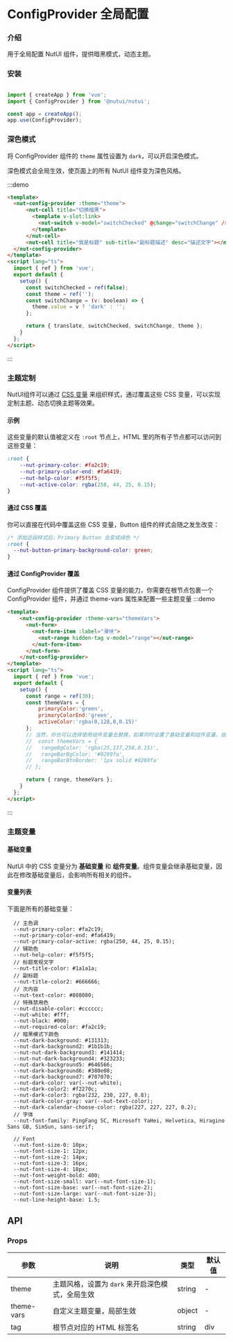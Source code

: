 # ConfigProvider 全局配置

### 介绍

用于全局配置 NutUI 组件，提供暗黑模式，动态主题。

### 安装

```javascript

import { createApp } from 'vue';
import { ConfigProvider } from '@nutui/nutui';

const app = createApp();
app.use(ConfigProvider);

```

### 深色模式

将 ConfigProvider 组件的 `theme` 属性设置为 `dark`，可以开启深色模式。

深色模式会全局生效，使页面上的所有 NutUI 组件变为深色风格。

:::demo

```html
<template>
  <nut-config-provider :theme="theme">
      <nut-cell title="切换暗黑">
        <template v-slot:link>
          <nut-switch v-model="switchChecked" @change="switchChange" />
        </template>
      </nut-cell>
      <nut-cell title="我是标题" sub-title="副标题描述" desc="描述文字"></nut-cell>
  </nut-config-provider>
</template>
<script lang="ts">
  import { ref } from 'vue';
  export default {
    setup() {
      const switchChecked = ref(false);
      const theme = ref('');
      const switchChange = (v: boolean) => {
        theme.value = v ? 'dark' : '';
      };

      return { translate, switchChecked, switchChange, theme };
    }
  };
</script>
```

:::

### 主题定制

NutUI组件可以通过 [CSS 变量](https://developer.mozilla.org/zh-CN/docs/Web/CSS/Using_CSS_custom_properties)
来组织样式，通过覆盖这些 CSS 变量，可以实现定制主题、动态切换主题等效果。

#### 示例

这些变量的默认值被定义在 `:root` 节点上，HTML 里的所有子节点都可以访问到这些变量：

```css
:root {
    --nut-primary-color: #fa2c19;
    --nut-primary-color-end: #fa6419;
    --nut-help-color: #f5f5f5;
    --nut-active-color: rgba(250, 44, 25, 0.15);
}
```

#### 通过 CSS 覆盖

你可以直接在代码中覆盖这些 CSS 变量，Button 组件的样式会随之发生改变：

```css
/* 添加这段样式后，Primary Button 会变成绿色 */
:root {
  --nut-button-primary-background-color: green;
}
```

#### 通过 ConfigProvider 覆盖
ConfigProvider 组件提供了覆盖 CSS 变量的能力，你需要在根节点包裹一个 ConfigProvider 组件，并通过 theme-vars 属性来配置一些主题变量
:::demo

```html
<template>
    <nut-config-provider :theme-vars="themeVars">
      <nut-form>
        <nut-form-item :label="滑块">
          <nut-range hidden-tag v-model="range"></nut-range>
        </nut-form-item>
      </nut-form>
    </nut-config-provider>
</template>
<script lang="ts">
  import { ref } from 'vue';
  export default {
    setup() {
      const range = ref(30);
      const themeVars = {
          primaryColor:'green',
          primaryColorEnd:'green',
          activeColor:'rgba(0,128,0,0.15)'
      };
      // 当然，你也可以选择使用组件变量去替换，如果同时设置了基础变量和组件变量，组件变量会覆盖基础变量。
      //  const themeVars = {
      //   rangeBgColor: 'rgba(25,137,250,0.15)',
      //   rangeBarBgColor: '#0289fa',
      //   rangeBarBtnBorder: '1px solid #0289fa'
      // };

      return { range, themeVars };
    }
  };
</script>
```

:::


### 主题变量
#### 基础变量

NutUI 中的 CSS 变量分为 **基础变量** 和 **组件变量**。组件变量会继承基础变量，因此在修改基础变量后，会影响所有相关的组件。

#### 变量列表

下面是所有的基础变量：
```less
  // 主色调
  --nut-primary-color: #fa2c19;
  --nut-primary-color-end: #fa6419;
  --nut-primary-color-active: rgba(250, 44, 25, 0.15);
  // 辅助色
  --nut-help-color: #f5f5f5;
  // 标题常规文字
  --nut-title-color: #1a1a1a;
  // 副标题
  --nut-title-color2: #666666;
  // 次内容
  --nut-text-color: #808080;
  // 特殊禁用色
  --nut-disable-color: #cccccc;
  --nut-white: #fff;
  --nut-black: #000;
  --nut-required-color: #fa2c19;
  // 暗黑模式下颜色
  --nut-dark-background: #131313;
  --nut-dark-background2: #1b1b1b;
  --nut-nut-dark-background3: #141414;
  --nut-nut-dark-background4: #323233;
  --nut-dark-background5: #646566;
  --nut-dark-background6: #380e08;
  --nut-dark-background7: #707070;
  --nut-dark-color: var(--nut-white);
  --nut-dark-color2: #f2270c;
  --nut-dark-color3: rgba(232, 230, 227, 0.8);
  --nut-dark-color-gray: var(--nut-text-color);
  --nut-dark-calendar-choose-color: rgba(227, 227, 227, 0.2);
  // 字体
  --nut-font-family: PingFang SC, Microsoft YaHei, Helvetica, Hiragino Sans GB, SimSun, sans-serif;

  // Font
  --nut-font-size-0: 10px;
  --nut-font-size-1: 12px;
  --nut-font-size-2: 14px;
  --nut-font-size-3: 16px;
  --nut-font-size-4: 18px;
  --nut-font-weight-bold: 400;
  --nut-font-size-small: var(--nut-font-size-1);
  --nut-font-size-base: var(--nut-font-size-2);
  --nut-font-size-large: var(--nut-font-size-3);
  --nut-line-height-base: 1.5;

```


## API

### Props

| 参数       | 说明                                             | 类型   | 默认值 |
|------------|--------------------------------------------------|--------|--------|
| theme      | 主题风格，设置为 `dark` 来开启深色模式，全局生效 | string | -      |
| theme-vars | 自定义主题变量，局部生效                         | object | -      |
| tag        | 根节点对应的 HTML 标签名                         | string | div    |